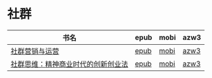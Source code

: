 # 社群

| 书名 | epub | mobi | azw3 |
| --- | --- | --- | --- |
| [社群营销与运营](http://ct.dalanmei.com/f/31084289-571989655-ab4204) | [epub](http://ct.dalanmei.com/f/31084289-571989655-ab4204) | [mobi](http://ct.dalanmei.com/f/31084289-571561831-80186b) | [azw3](http://ct.dalanmei.com/f/31084289-571840649-f7c09a) |
| [社群思维：精神商业时代的创新创业法](http://ct.dalanmei.com/f/31084289-571735525-b0fdab) | [epub](http://ct.dalanmei.com/f/31084289-571735525-b0fdab) | [mobi](http://ct.dalanmei.com/f/31084289-571584411-5f2b31) | [azw3](http://ct.dalanmei.com/f/31084289-571853513-ddc208) |
